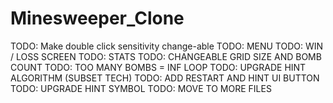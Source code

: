 # Minesweeper_Clone


TODO: Make double click sensitivity change-able
TODO: MENU
TODO: WIN / LOSS SCREEN
TODO: STATS
TODO: CHANGEABLE GRID SIZE AND BOMB COUNT
TODO: TOO MANY BOMBS = INF LOOP
TODO: UPGRADE HINT ALGORITHM (SUBSET TECH)
TODO: ADD RESTART AND HINT UI BUTTON
TODO: UPGRADE HINT SYMBOL
TODO: MOVE TO MORE FILES
